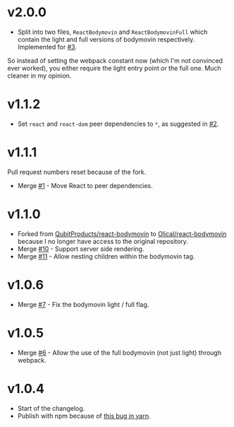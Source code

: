 # v2.0.0

 * Split into two files, `ReactBodymovin` and `ReactBodymovinFull` which contain the light and full versions of bodymovin respectively. Implemented for [#3](https://github.com/Olical/react-bodymovin/issues/3).

So instead of setting the webpack constant now (which I'm not convinced ever worked), you either require the light entry point or the full one. Much cleaner in my opinion.

# v1.1.2

 * Set `react` and `react-dom` peer dependencies to `*`, as suggested in [#2](https://github.com/Olical/react-bodymovin/issues/2).

# v1.1.1

Pull request numbers reset because of the fork.

 * Merge [#1](https://github.com/Olical/react-bodymovin/pull/1) - Move React to peer dependencies.

# v1.1.0

 * Forked from [QubitProducts/react-bodymovin](https://github.com/QubitProducts/react-bodymovin) to [Olical/react-bodymovin](https://github.com/Olical/react-bodymovin) because I no longer have access to the original repository.
 * Merge [#10](https://github.com/QubitProducts/react-bodymovin/pull/10) - Support server side rendering.
 * Merge [#11](https://github.com/QubitProducts/react-bodymovin/pull/11) - Allow nesting children within the bodymovin tag.

# v1.0.6

 * Merge [#7](https://github.com/QubitProducts/react-bodymovin/pull/7) - Fix the bodymovin light / full flag.

# v1.0.5

 * Merge [#6](https://github.com/QubitProducts/react-bodymovin/pull/6) - Allow the use of the full bodymovin (not just light) through webpack.

# v1.0.4

 * Start of the changelog.
 * Publish with npm because of [this bug in yarn](https://github.com/yarnpkg/yarn/issues/2986).
